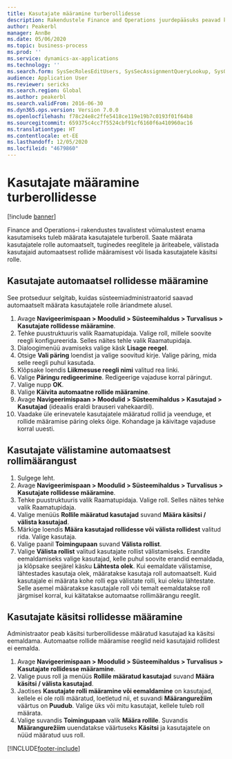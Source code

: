 ```yaml
---
title: Kasutajate määramine turberollidesse
description: Rakendustele Finance and Operations juurdepääsuks peavad kasutajatele olema määratud turberollid.
author: Peakerbl
manager: AnnBe
ms.date: 05/06/2020
ms.topic: business-process
ms.prod: ''
ms.service: dynamics-ax-applications
ms.technology: ''
ms.search.form: SysSecRolesEditUsers, SysSecAssignmentQueryLookup, SysQueryForm, SysSecRoleExcludeUsers
audience: Application User
ms.reviewer: sericks
ms.search.region: Global
ms.author: peakerbl
ms.search.validFrom: 2016-06-30
ms.dyn365.ops.version: Version 7.0.0
ms.openlocfilehash: f78c24e8c2ffe5418ce119e19b7c0193f01f64b8
ms.sourcegitcommit: 659375c4cc7f5524cbf91cf6160f6a410960ac16
ms.translationtype: HT
ms.contentlocale: et-EE
ms.lasthandoff: 12/05/2020
ms.locfileid: "4679860"
---
```

# <a name="assign-users-to-security-roles"></a>Kasutajate määramine turberollidesse

[!include [banner](../../includes/banner.md)]

Finance and Operations-i rakendustes tavalistest võimalustest enama kasutamiseks tuleb määrata kasutajatele turberoll. Saate määrata kasutajatele rolle automaatselt, tuginedes reeglitele ja äriteabele, välistada kasutajaid automaatsest rollide määramisest või lisada kasutajatele käsitsi rolle.

## <a name="automatically-assign-users-to-roles"></a>Kasutajate automaatsel rollidesse määramine
See protseduur selgitab, kuidas süsteemiadministraatorid saavad automaatselt määrata kasutajatele rolle äriandmete alusel. 
1. Avage **Navigeerimispaan > Moodulid > Süsteemihaldus > Turvalisus > Kasutajate rollidesse määramine**.
2. Tehke puustruktuuris valik Raamatupidaja. Valige roll, millele soovite reegli konfigureerida. Selles näites tehle valik Raamatupidaja. 
3. Dialoogimenüü avamiseks valige käsk **Lisage reegel**.
4. Otsige **Vali päring** loendist ja valige soovitud kirje. Valige päring, mida selle reegli puhul kasutada.  
5. Klõpsake loendis **Liikmesuse reegli nimi** valitud rea linki.
6. Valige **Päringu redigeerimine**. Redigeerige vajaduse korral päringut.  
7. Valige nupp **OK**.
8. Valige **Käivita automaatne rollide määramine**.
9. Avage **Navigeerimispaan > Moodulid > Süsteemihaldus > Kasutajad > Kasutajad** (ideaalis eraldi brauseri vahekaardil).
10. Vaadake üle erinevatele kasutajatele määratud rollid ja veenduge, et rollide määramise päring oleks õige. Kohandage ja käivitage vajaduse korral uuesti.

## <a name="exclude-users-from-automatic-role-assignment"></a>Kasutajate välistamine automaatsest rollimäärangust
1. Sulgege leht.
2. Avage **Navigeerimispaan > Moodulid > Süsteemihaldus > Turvalisus > Kasutajate rollidesse määramine**.
3. Tehke puustruktuuris valik Raamatupidaja. Valige roll. Selles näites tehke valik Raamatupidaja.  
4. Valige menüüs **Rollile määratud kasutajad** suvand **Määra käsitsi / välista kasutajad**.
5. Märkige loendis **Määra kasutajad rollidesse või välista rollidest** valitud rida. Valige kasutaja.  
6. Valige paanil **Toimingupaan** suvand **Välista rollist**.
7. Valige **Välista rollist** valitud kasutajate rollist välistamiseks. Erandite eemaldamiseks valige kasutajad, kelle puhul soovite erandid eemaldada, ja klõpsake seejärel käsku **Lähtesta olek**. Kui eemaldate välistamise, lähtestades kasutaja olek, määratakse kasutaja roll automaatselt. Kuid kasutajale ei määrata kohe rolli ega välistate rolli, kui oleku lähtestate. Selle asemel määratakse kasutajale roll või temalt eemaldatakse roll järgmisel korral, kui käitatakse automaatse rollimäärangu reeglit.  

## <a name="manually-assign-users-to-roles"></a>Kasutajate käsitsi rollidesse määramine
Administraator peab käsitsi turberollidesse määratud kasutajad ka käsitsi eemaldama. Automaatse rollide määramise reeglid neid kasutajaid rollidest ei eemalda.

1. Avage **Navigeerimispaan > Moodulid > Süsteemihaldus > Turvalisus > Kasutajate rollidesse määramine**.
2. Valige puus roll ja menüüs **Rollile määratud kasutajad** suvand **Määra käsitsi / välista kasutajad**.
4. Jaotises **Kasutajate rolli määramine või eemaldamine** on kasutajad, kellele ei ole rolli määratud, loetletud nii, et suvandi **Määrangurežiim** väärtus on **Puudub**. Valige üks või mitu kasutajat, kellele tuleb roll määrata.
5. Valige suvandis **Toimingupaan** valik **Määra rollile**. Suvandis **Määrangurežiim** uuendatakse väärtuseks **Käsitsi** ja kasutajatele on nüüd määratud uus roll.


[!INCLUDE[footer-include](../../../../includes/footer-banner.md)]